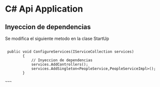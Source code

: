 ﻿# C# Api Application


## Inyeccion de dependencias

Se modifica el siguiente metodo en la clase StartUp

~~~~

 public void ConfigureServices(IServiceCollection services)
        {
            // Inyeccion de dependencias
            services.AddControllers();
            services.AddSingleton<PeopleService,PeopleServiceImpl>();
        }

~~~